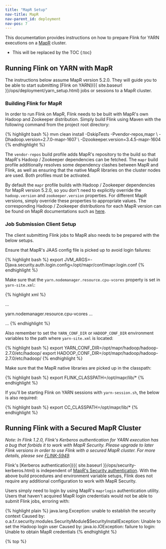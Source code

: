 ```yaml
---
title: "MapR Setup"
nav-title: MapR
nav-parent_id: deployment
nav-pos: 7
---
```

<!--
Licensed to the Apache Software Foundation (ASF) under one
or more contributor license agreements.  See the NOTICE file
distributed with this work for additional information
regarding copyright ownership.  The ASF licenses this file
to you under the Apache License, Version 2.0 (the
"License"); you may not use this file except in compliance
with the License.  You may obtain a copy of the License at

  http://www.apache.org/licenses/LICENSE-2.0

Unless required by applicable law or agreed to in writing,
software distributed under the License is distributed on an
"AS IS" BASIS, WITHOUT WARRANTIES OR CONDITIONS OF ANY
KIND, either express or implied.  See the License for the
specific language governing permissions and limitations
under the License.
-->

This documentation provides instructions on how to prepare Flink for YARN executions on a [MapR](https://mapr.com/) cluster.

* This will be replaced by the TOC {:toc}

## Running Flink on YARN with MapR

The instructions below assume MapR version 5.2.0. They will guide you to be able to start submitting [Flink on YARN]({{ site.baseurl }}/ops/deployment/yarn_setup.html) jobs or sessions to a MapR cluster.

### Building Flink for MapR

In order to run Flink on MapR, Flink needs to be built with MapR's own Hadoop and Zookeeper distribution. Simply build Flink using Maven with the following command from the project root directory:

{% highlight bash %} mvn clean install -DskipTests -Pvendor-repos,mapr \ -Dhadoop.version=2.7.0-mapr-1607 \ -Dzookeeper.version=3.4.5-mapr-1604 {% endhighlight %}

The `vendor-repos` build profile adds MapR's repository to the build so that MapR's Hadoop / Zookeeper dependencies can be fetched. The `mapr` build profile additionally resolves some dependency clashes between MapR and Flink, as well as ensuring that the native MapR libraries on the cluster nodes are used. Both profiles must be activated.

By default the `mapr` profile builds with Hadoop / Zookeeper dependencies for MapR version 5.2.0, so you don't need to explicitly override the `hadoop.version` and `zookeeper.version` properties. For different MapR versions, simply override these properties to appropriate values. The corresponding Hadoop / Zookeeper distributions for each MapR version can be found on MapR documentations such as [here](http://maprdocs.mapr.com/home/DevelopmentGuide/MavenArtifacts.html).

### Job Submission Client Setup

The client submitting Flink jobs to MapR also needs to be prepared with the below setups.

Ensure that MapR's JAAS config file is picked up to avoid login failures:

{% highlight bash %} export JVM_ARGS=-Djava.security.auth.login.config=/opt/mapr/conf/mapr.login.conf {% endhighlight %}

Make sure that the `yarn.nodemanager.resource.cpu-vcores` property is set in `yarn-site.xml`:

{% highlight xml %} <!-- in /opt/mapr/hadoop/hadoop-2.7.0/etc/hadoop/yarn-site.xml -->

<configuration> ...

<property>
    <name>yarn.nodemanager.resource.cpu-vcores</name>
    <value>...</value>
</property>

... </configuration> {% endhighlight %}

Also remember to set the `YARN_CONF_DIR` or `HADOOP_CONF_DIR` environment variables to the path where `yarn-site.xml` is located:

{% highlight bash %} export YARN_CONF_DIR=/opt/mapr/hadoop/hadoop-2.7.0/etc/hadoop/ export HADOOP_CONF_DIR=/opt/mapr/hadoop/hadoop-2.7.0/etc/hadoop/ {% endhighlight %}

Make sure that the MapR native libraries are picked up in the classpath:

{% highlight bash %} export FLINK_CLASSPATH=/opt/mapr/lib/* {% endhighlight %}

If you'll be starting Flink on YARN sessions with `yarn-session.sh`, the below is also required:

{% highlight bash %} export CC_CLASSPATH=/opt/mapr/lib/* {% endhighlight %}

## Running Flink with a Secured MapR Cluster

*Note: In Flink 1.2.0, Flink's Kerberos authentication for YARN execution has a bug that forbids it to work with MapR Security. Please upgrade to later Flink versions in order to use Flink with a secured MapR cluster. For more details, please see [FLINK-5949](https://issues.apache.org/jira/browse/FLINK-5949).*

Flink's [Kerberos authentication]({{ site.baseurl }}/ops/security-kerberos.html) is independent of [MapR's Security authentication](http://maprdocs.mapr.com/home/SecurityGuide/Configuring-MapR-Security.html). With the above build procedures and environment variable setups, Flink does not require any additional configuration to work with MapR Security.

Users simply need to login by using MapR's `maprlogin` authentication utility. Users that haven't acquired MapR login credentials would not be able to submit Flink jobs, erroring with:

{% highlight plain %} java.lang.Exception: unable to establish the security context Caused by: o.a.f.r.security.modules.SecurityModule$SecurityInstallException: Unable to set the Hadoop login user Caused by: java.io.IOException: failure to login: Unable to obtain MapR credentials {% endhighlight %}

{% top %}